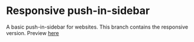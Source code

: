 # Responsive push-in-sidebar

A basic push-in-sidebar for websites. This branch contains the responsive version. Preview [here](https://htmlpreview.github.io/?https://github.com/seyoum/Push-in-sidebar/blob/RWD/index.html)
